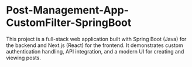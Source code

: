 # Post-Management-App-CustomFilter-SpringBoot
This project is a full-stack web application built with Spring Boot (Java) for the backend and Next.js (React) for the frontend. It demonstrates custom authentication handling, API integration, and a modern UI for creating and viewing posts.

